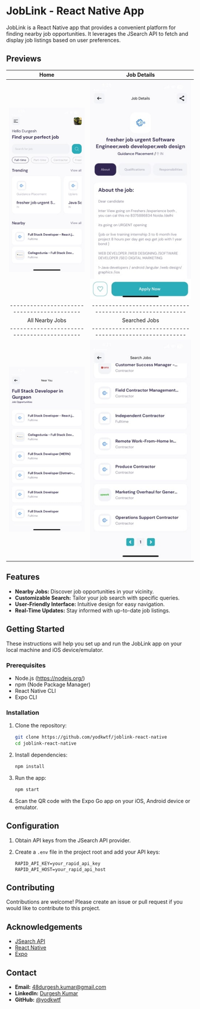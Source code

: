 # JobLink - React Native App

JobLink is a React Native app that provides a convenient platform for finding nearby job opportunities. It leverages the JSearch API to fetch and display job listings based on user preferences.

## Previews

|                          Home                           |                       Job Details                        |
| :-----------------------------------------------------: | :------------------------------------------------------: |
|       ![Home](./assets/images/previews/home.jpg)        | ![Job Details](./assets/images/previews/job-details.jpg) |
|       ------------------------------------------        | -------------------------------------------------------- |
|                     All Nearby Jobs                     |                      Searched Jobs                       |
|       ------------------------------------------        | -------------------------------------------------------- |
| ![All Nearby Jobs](./assets/images/previews/nearby.jpg) |  ![Searched Jobs](./assets/images/previews/search.jpg)   |

## Features

- **Nearby Jobs:** Discover job opportunities in your vicinity.
- **Customizable Search:** Tailor your job search with specific queries.
- **User-Friendly Interface:** Intuitive design for easy navigation.
- **Real-Time Updates:** Stay informed with up-to-date job listings.

## Getting Started

These instructions will help you set up and run the JobLink app on your local machine and iOS device/emulator.

### Prerequisites

- Node.js (https://nodejs.org/)
- npm (Node Package Manager)
- React Native CLI
- Expo CLI

### Installation

1. Clone the repository:

   ```bash
   git clone https://github.com/yodkwtf/joblink-react-native
   cd joblink-react-native
   ```

2. Install dependencies:

   ```bash
   npm install
   ```

3. Run the app:

   ```bash
   npm start
   ```

4. Scan the QR code with the Expo Go app on your iOS, Android device or emulator.

## Configuration

1. Obtain API keys from the JSearch API provider.

2. Create a `.env` file in the project root and add your API keys:

   ```.env
   RAPID_API_KEY=your_rapid_api_key
   RAPID_API_HOST=your_rapid_api_host
   ```

## Contributing

Contributions are welcome! Please create an issue or pull request if you would like to contribute to this project.

## Acknowledgements

- [JSearch API](https://rapidapi.com/jobs2go/api/jsearch)
- [React Native](https://reactnative.dev/)
- [Expo](https://expo.io/)

## Contact

- **Email:** [48durgesh.kumar@gmail.com](mailto:48durgesh.kumar@gmail.com)
- **LinkedIn:** [Durgesh Kumar](https://www.linkedin.com/in/durgesh-chaudhary/)
- **GitHub:** [@yodkwtf](https://github.com/yodkwtf)
